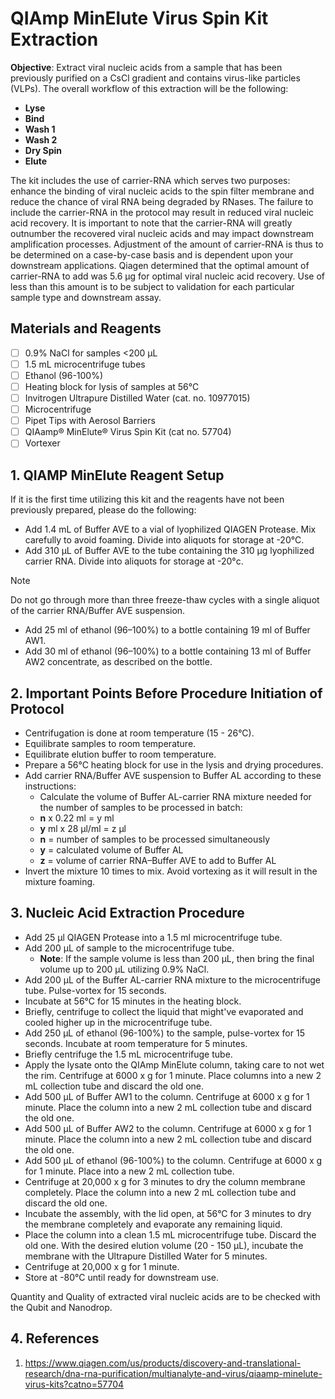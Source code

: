 # QIAmp MinElute Virus Spin Kit Extraction
**Objective**: Extract viral nucleic acids from a sample that has been previously purified on a CsCl gradient and contains virus-like particles (VLPs). The overall workflow of this extraction will be the following:
- **Lyse**
- **Bind**
- **Wash 1**
- **Wash 2**
- **Dry Spin**
- **Elute**

The kit includes the use of carrier-RNA which serves two purposes: enhance the binding of viral nucleic acids to the spin filter membrane and reduce the chance of viral RNA being degraded by RNases. The failure to include the carrier-RNA in the protocol may result in reduced viral nucleic acid recovery. It is important to note that the carrier-RNA will greatly outnumber the recovered viral nucleic acids and may impact downstream amplification processes. Adjustment of the amount of carrier-RNA is thus to be determined on a case-by-case basis and is dependent upon your downstream applications. Qiagen determined that the optimal amount of carrier-RNA to add was 5.6 µg for optimal viral nucleic acid recovery. Use of less than this amount is to be subject to validation for each particular sample type and downstream assay.  

## Materials and Reagents
- [ ] 0.9% NaCl for samples <200 µL
- [ ] 1.5 mL microcentrifuge tubes
- [ ] Ethanol (96-100%)
- [ ] Heating block for lysis of samples at 56°C
- [ ] Invitrogen Ultrapure Distilled Water (cat. no. 10977015)
- [ ] Microcentrifuge
- [ ] Pipet Tips with Aerosol Barriers
- [ ] QIAamp® MinElute® Virus Spin Kit (cat no. 57704)
- [ ] Vortexer

## 1. QIAMP MinElute Reagent Setup
If it is the first time utilizing this kit and the reagents have not been previously prepared, please do the following:
- Add 1.4 mL of Buffer AVE to a vial of lyophilized QIAGEN Protease. Mix carefully to avoid foaming. Divide into aliquots for storage at -20°C. 
- Add 310 µL of Buffer AVE to the tube containing the 310 μg lyophilized carrier RNA. Divide into aliquots for storage at -20°c. 

> [!NOTE]
> Do not go through more than three freeze-thaw cycles with a single aliquot of the carrier RNA/Buffer AVE suspension.

- Add 25 ml of ethanol (96–100%) to a bottle containing 19 ml of Buffer AW1.
- Add 30 ml of ethanol (96–100%) to a bottle containing 13 ml of Buffer AW2 concentrate, as described on the bottle.

## 2. Important Points Before Procedure Initiation of Protocol
- Centrifugation is done at room temperature (15 - 26°C).
- Equilibrate samples to room temperature.
- Equilibrate elution buffer to room temperature.
- Prepare a 56°C heating block for use in the lysis and drying procedures.
- Add carrier RNA/Buffer AVE suspension to Buffer AL according to these instructions:
	- Calculate the volume of Buffer AL-carrier RNA mixture needed for the number of samples to be processed in batch:
	- **n** x 0.22 ml = y ml
	- **y** ml x 28 μl/ml = z μl
	- **n** = number of samples to be processed simultaneously
	- **y** = calculated volume of Buffer AL
	- **z** = volume of carrier RNA–Buffer AVE to add to Buffer AL
- Invert the mixture 10 times to mix. Avoid vortexing as it will result in the mixture foaming.


## 3. Nucleic Acid Extraction Procedure
- Add 25 μl QIAGEN Protease into a 1.5 ml microcentrifuge tube.
- Add 200 µL of sample to the microcentrifuge tube.
	- **Note**: If the sample volume is less than 200 µL, then bring the final volume up to 200 µL utilizing 0.9% NaCl.
- Add 200 µL of the Buffer AL-carrier RNA mixture to the microcentrifuge tube. Pulse-vortex for 15 seconds.
- Incubate at 56°C for 15 minutes in the heating block.
- Briefly, centrifuge to collect the liquid that might've evaporated and cooled higher up in the microcentrifuge tube.
- Add 250 µL of ethanol (96-100%) to the sample, pulse-vortex for 15 seconds. Incubate at room temperature for 5 minutes.
- Briefly centrifuge the 1.5 mL microcentrifuge tube. 
- Apply the lysate onto the QIAmp MinElute column, taking care to not wet the rim. Centrifuge at 6000 x g for 1 minute. Place columns into a new 2 mL collection tube and discard the old one. 
- Add 500 µL of Buffer AW1 to the column. Centrifuge at 6000 x g for 1 minute. Place the column into a new 2 mL collection tube and discard the old one. 
- Add 500 µL of Buffer AW2 to the column. Centrifuge at 6000 x g for 1 minute. Place the column into a new 2 mL collection tube and discard the old one. 
- Add 500 µL of ethanol (96-100%) to the column. Centrifuge at 6000 x g for 1 minute. Place into a new 2 mL collection tube. 
- Centrifuge at 20,000 x g for 3 minutes to dry the column membrane completely. Place the column into a new 2 mL collection tube and discard the old one.
- Incubate the assembly, with the lid open, at 56°C for 3 minutes to dry the membrane completely and evaporate any remaining liquid. 
- Place the column into a clean 1.5 mL microcentrifuge tube. Discard the old one. With the desired elution volume (20 - 150 µL), incubate the membrane with the Ultrapure Distilled Water for 5 minutes. 
- Centrifuge at 20,000 x g for 1 minute.
- Store at -80°C until ready for downstream use. 

Quantity and Quality of extracted viral nucleic acids are to be checked with the Qubit and Nanodrop.

## 4. References
1. https://www.qiagen.com/us/products/discovery-and-translational-research/dna-rna-purification/multianalyte-and-virus/qiaamp-minelute-virus-kits?catno=57704
